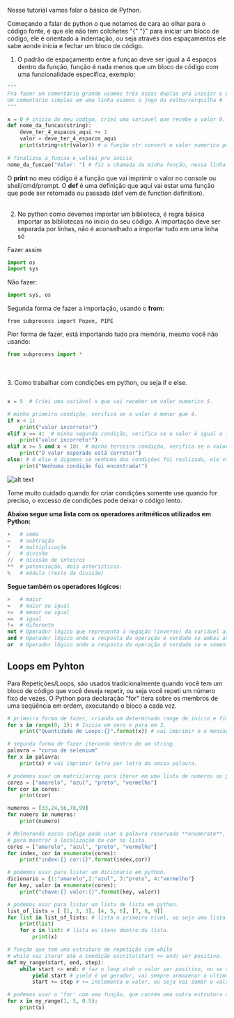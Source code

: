 

Nesse tutorial vamos falar o básico de Python.

Começando a falar de python o que notamos de cara ao olhar para o código fonte, é que ele não tem colchetes "{" "}" para iniciar um bloco de código, ele é orientado a indentação, ou seja através dos espaçamentos ele sabe aonde inicia e fechar um bloco de código.

1. O padrão de espaçamento entre a funçao deve ser igual a 4 espaços dentro da função, função é nada menos que um bloco de código com uma funcionalidade específica, exemplo:
```python
"""
Pra fazer um comentário grande usamos três aspas duplas pra iniciar e pra fechar três aspas duplas.
Um comentário simples em uma linha usamos o jogo da velho/cerquilha #
"""

x = 0 # inicio do meu codigo, criei uma variavel que recebe o valor 0.
def nome_da_funcao(string):
    deve_ter_4_espacos_aqui += 1
    valor = deve_ter_4_espacos_aqui
    print(string+str(valor)) # a função str convert o valor numerico para string/texto.
    
# finalizou_a_funcao_e_voltei_pro_inicio
nome_da_funcao("Valor: ") # fiz a chamada da minha função, nessa linha.
```
O **print** no meu código é a função que vai imprimir o valor no console ou shell/cmd/prompt.
O **def** é uma definição que aqui vai estar uma função que pode ser retornada ou passada (def vem de function definition).
<br><br>

2. No python como devemos importar um biblioteca, é regra básica importar as bibliotecas no inicio do seu código. A importação deve ser separada por linhas, não é aconselhado a importar tudo em uma linha só

Fazer assim
```python
import os
import sys
```

Não fazer:  
```python
import sys, os
```

Segunda forma de fazer a importação, usando o **from**: 
```python:
from subprocess import Popen, PIPE
```
Pior forma de fazer, está importando tudo pra memória, mesmo você não usando:  
```python
from subprocess import *
```
<br><br>
3. Como trabalhar com condições em python, ou seja if e else.

```python

x = 5  # Criei uma variável x que vai receber um valor numerico 5.

# minha primeira condição, verifica se o valor é menor que 4.
if x < 1:
    print("valor incorreto!")
elif x == 4:  # minha segunda condição, verifica se o valor é igual a 1.
    print("valor incorreto!")
elif x >= 5 and x < 10:  # minha terceira condição, verifica se o valor é maior e igual a 5 e menor que 10.
    print("O valor esperado está correto!")
else: # O else é digamos se nenhuma das condições foi realizada, ele vai entrar nesse bloco de código.
    print("Nenhuma condição foi encontrada!")
```   
![alt text](http://diwo.bq.com/wp-content/uploads/2015/10/ifelse.png "Condição IF ELSE")

Tome muito cuidado quando for criar condições somente use quando for preciso, o excesso de condições pode deixar o código lento.

**Abaixo segue uma lista com os operadores aritméticos utilizados em Python:**

```python
+   # soma
–   # subtração
*   # multiplicação
/   # divisão
//  # divisão de inteiros
**  # potenciação, dois asteristicos.
%   # módulo (resto da divisão)
```

**Segue também os operadores lógicos:**
```python
>   # maior
=   # maior ou igual
<=  # menor ou igual
==  # igual
!=  # diferente
not # Operador lógico que representa a negação (inverso) da variável atual. Se ela for verdade, torna-se falsa, e vice-versa.
and # Operador lógico onde a resposta da operação é verdade se ambas as variáveis de entrada forem verdade.
or  # Operador lógico onde a resposta da operação é verdade se e somente se pelo menos uma das variáveis de entrada for verdade.
```

## Loops em Pyhton
Para Repetições/Loops, são usados tradicionalmente quando você tem um bloco de código que você deseja repetir, ou seja você repeti um número fixo de vezes. O Python para declaração "for" itera sobre os membros de uma seqüência em ordem, executando o bloco a cada vez. 

```python
# primeira forma de fazer, criando um determinado range de inicio e fim.
for x in range(0, 3): # Inicia em zero e para em 3.
    print("Quantidade de Loops:{}".format(x)) # vai imprimir o a mensagem três vezes.

# segunda forma de fazer iterando dentro de um string.
palavra = "curso de selenium"
for x in palavra:
    print(x) # vai imprimir letra por letra da nossa palavra.

# podemos usar um matriz/array para iterar em uma lista de numeros ou palavras.
cores = ["amarelo", "azul", "preto", "vermelho"]
for cor in cores:
    print(cor)

numeros = [33,24,56,78,99]
for numero in numeros:
    print(numero)

# Melhorando nosso código pode usar a palavra reservada **enumerate**,
# para mostrar a localização da cor na lista.
cores = ["amarelo", "azul", "preto", "vermelho"]
for index, cor in enumerate(cores):
    print("index:{} cor:{}".format(index,cor))

# podemos usar para listar um dicionario em python.
dicionario = {1:"amarelo",2:"azul", 3:"preto", 4:"vermelho"}
for key, valor in enumerate(cores):
    print("chave:{} valor:{}".format(key, valor))

# podemos usar para listar um lista de lista em python.
list_of_lists = [ [1, 2, 3], [4, 5, 6], [7, 8, 9]]
for list in list_of_lists: # lista o primeiro nivel, ou seja uma lista inteira.
    print(list)
    for x in list: # lista os itens dentro da lista.
        print(x)

# função que tem uma estrutura de repetição com while
# while vai iterar até a condição escrita(start <= end) ser positivo.
def my_range(start, end, step):
    while start <= end: # faz o loop ateh o valor ser positivo, ou se seja "start <= end" condição encontrada.
        yield start # yield é um gerador, vai sempre armazenar o ultimo valor e envia para o for.
        start += step # += inclementa o valor, ou seja vai somar o valor de step, igual a "start=start+step".

# podemos usar o 'for' com uma função, que contém uma outra estrutura de repetição.
for x in my_range(1, 5, 0.5):
    print(x)
 ```


